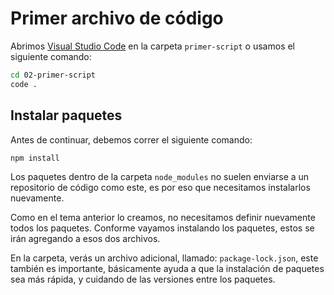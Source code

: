 # Primer archivo de código

Abrimos [Visual Studio Code](https://code.visualstudio.com/) en la carpeta `primer-script` o usamos el siguiente comando:

```bash
cd 02-primer-script
code .
```
## Instalar paquetes

Antes de continuar, debemos correr el siguiente comando:

```bash
npm install
```

Los paquetes dentro de la carpeta `node_modules` no suelen enviarse a un repositorio de código como este, es por eso que necesitamos instalarlos nuevamente.

Como en el tema anterior lo creamos, no necesitamos definir nuevamente todos los paquetes. Conforme vayamos instalando los paquetes, estos se irán agregando a esos dos archivos.

En la carpeta, verás un archivo adicional, llamado: `package-lock.json`, este también es importante, básicamente ayuda a que la instalación de paquetes sea más rápida, y cuidando de las versiones entre los paquetes.

